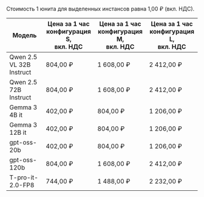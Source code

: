 Стоимость 1 юнита для выделенных инстансов равна 1,00 ₽ (вкл. НДС).

| Модель | Цена за 1 час</br>конфигурация **S**, <br>вкл. НДС | Цена за 1 час</br>конфигурация **M**, <br>вкл. НДС | Цена за 1 час</br>конфигурация **L**, <br>вкл. НДС |
|---|---|---|---|
| Qwen 2.5 VL 32B Instruct | 804,00 ₽ | 1 608,00 ₽ | 2 412,00 ₽ |
| Qwen 2.5 72B Instruct    | 804,00 ₽ | 1 608,00 ₽ | 2 412,00 ₽ |
| Gemma 3 4B it            | 402,00 ₽ | 804,00 ₽        | 1 206,00 ₽ |
| Gemma 3 12B it           | 402,00 ₽ | 804,00 ₽        | 1 206,00 ₽ |
| gpt-oss-20b              | 402,00 ₽ | 804,00 ₽        | 1 206,00 ₽ |
| gpt-oss-120b             | 804,00 ₽ | 1 608,00 ₽ | 2 412,00 ₽ |
| T-pro-it-2.0-FP8         | 744,00 ₽ | 1 488,00 ₽ | 2 232,00 ₽ |

